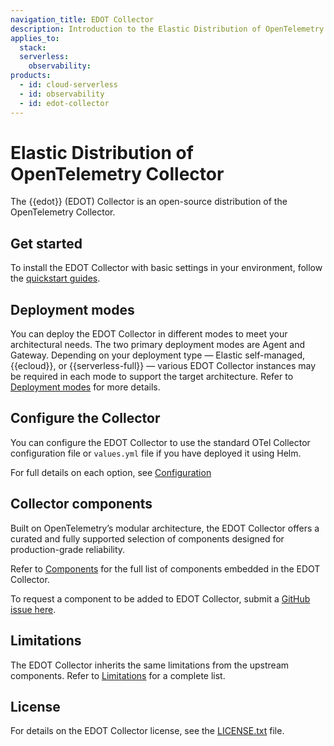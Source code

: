 ```yaml
---
navigation_title: EDOT Collector
description: Introduction to the Elastic Distribution of OpenTelemetry (EDOT) Collector, a curated and supported distribution of the OpenTelemetry Collector.
applies_to:
  stack:
  serverless:
    observability:
products:
  - id: cloud-serverless
  - id: observability
  - id: edot-collector
---
```


# Elastic Distribution of OpenTelemetry Collector

The {{edot}} (EDOT) Collector is an open-source distribution of the OpenTelemetry Collector. 

## Get started

To install the EDOT Collector with basic settings in your environment, follow the [quickstart guides](../quickstart/index.md).

## Deployment modes
 
You can deploy the EDOT Collector in different modes to meet your architectural needs. The two primary deployment modes are Agent and Gateway. Depending on your deployment type — Elastic self-managed, {{ecloud}}, or {{serverless-full}} — various EDOT Collector instances may be required in each mode to support the target architecture. Refer to [Deployment modes](./modes.md) for more details.

## Configure the Collector

You can configure the EDOT Collector to use the standard OTel Collector configuration file or `values.yml` file if you have deployed it using Helm.

For full details on each option, see [Configuration](./config/index.md)

## Collector components

Built on OpenTelemetry’s modular architecture, the EDOT Collector offers a curated and fully supported selection of components designed for production-grade reliability.

Refer to [Components](./components.md) for the full list of components embedded in the EDOT Collector.

To request a component to be added to EDOT Collector, submit a [GitHub issue here](https://github.com/elastic/elastic-agent/issues/new/choose).

## Limitations 

The EDOT Collector inherits the same limitations from the upstream components. Refer to [Limitations](../compatibility/limitations.md) for a complete list.

## License

For details on the EDOT Collector license, see the [LICENSE.txt](https://github.com/elastic/elastic-agent/blob/main/LICENSE.txt) file.
